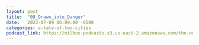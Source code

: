 ```yaml
---
layout: post
title:  "09_Drawn_into_Danger"
date:   2023-07-09 06:09:00 -0500
categories: a-tale-of-two-cities
podcast_link: https://nilbus-podcasts.s3.us-east-2.amazonaws.com/the-well-trained-mind/A%20Tale%20of%20Two%20Cities/09_Drawn_into_Danger.mp3
---
```

